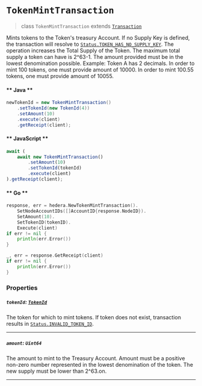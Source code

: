# `TokenMintTransaction`

> class `TokenMintTransaction` extends [`Transaction`](reference/Transaction.md)

Mints tokens to the Token's treasury Account. If no Supply Key is defined, the transaction will resolve to
[`Status.TOKEN_HAS_NO_SUPPLY_KEY`](reference/Status.md#TOKEN_HAS_NO_SUPPLY_KEY).
The operation increases the Total Supply of the Token. The maximum total supply a token can have is 2^63-1.
The amount provided must be in the lowest denomination possible. Example:
Token A has 2 decimals. In order to mint 100 tokens, one must provide amount of 10000. In order to mint 100.55 tokens,
one must provide amount of 10055.

<!-- tabs:start -->

#### ** Java **

```java
newTokenId = new TokenMintTransaction()
    .setTokenId(new TokenId(4))
    .setAmount(10)
    .execute(client)
    .getReceipt(client);
```

#### ** JavaScript **

```js
await (
    await new TokenMintTransaction()
        .setAmount(10)
        .setTokenId(tokenId)
        .execute(client)
).getReceipt(client);
```

#### ** Go **

```go
response, err = hedera.NewTokenMintTransaction().
    SetNodeAccountIDs([]AccountID{response.NodeID}).
    SetAmount(10).
    SetTokenID(tokenID).
    Execute(client)
if err != nil {
    println(err.Error())
}

_, err = response.GetReceipt(client)
if err != nil {
    println(err.Error())
}
```

<!-- tabs:end -->

### Properties

##### `tokenId`: [`TokenId`](reference/token/TokenId.md)

The token for which to mint tokens. If token does not exist, transaction results in
[`Status.INVALID_TOKEN_ID`](reference/Status.md#INVALID_TOKEN_ID).

---

##### `amount`: `Uint64`

The amount to mint to the Treasury Account. Amount must be a positive non-zero number represented in the lowest
denomination of the token. The new supply must be lower than 2^63.on.

---
